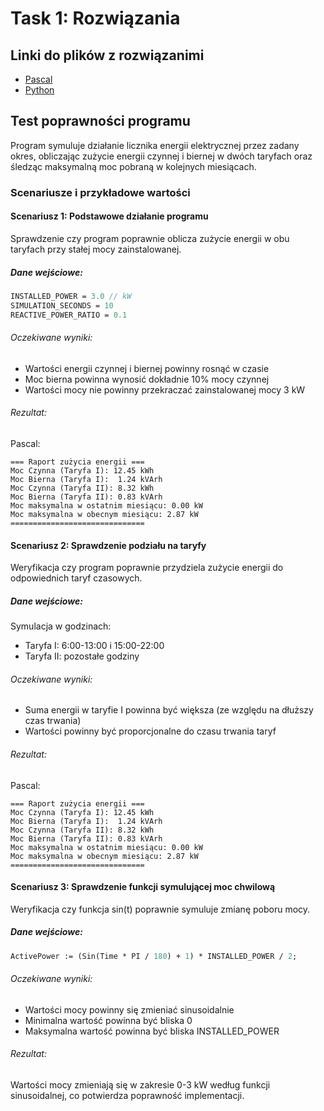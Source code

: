 # Task 1: Rozwiązania

## Linki do plików z rozwiązanimi
* [Pascal](./Pascal/main.pas)
* [Python](./Python/main.py)

## Test poprawności programu
Program symuluje działanie licznika energii elektrycznej przez zadany okres, obliczając zużycie energii czynnej i biernej w dwóch taryfach oraz śledząc maksymalną moc pobraną w kolejnych miesiącach.

### Scenariusze i przykładowe wartości

#### Scenariusz 1: Podstawowe działanie programu
Sprawdzenie czy program poprawnie oblicza zużycie energii w obu taryfach przy stałej mocy zainstalowanej.

##### Dane wejściowe:
```pascal
INSTALLED_POWER = 3.0 // kW
SIMULATION_SECONDS = 10
REACTIVE_POWER_RATIO = 0.1
```

###### Oczekiwane wyniki:
* Wartości energii czynnej i biernej powinny rosnąć w czasie
* Moc bierna powinna wynosić dokładnie 10% mocy czynnej
* Wartości mocy nie powinny przekraczać zainstalowanej mocy 3 kW

###### Rezultat:
Pascal:
```text
=== Raport zużycia energii ===
Moc Czynna (Taryfa I): 12.45 kWh
Moc Bierna (Taryfa I):  1.24 kVArh
Moc Czynna (Taryfa II): 8.32 kWh
Moc Bierna (Taryfa II): 0.83 kVArh
Moc maksymalna w ostatnim miesiącu: 0.00 kW
Moc maksymalna w obecnym miesiącu: 2.87 kW
==============================
```

#### Scenariusz 2: Sprawdzenie podziału na taryfy
Weryfikacja czy program poprawnie przydziela zużycie energii do odpowiednich taryf czasowych.

##### Dane wejściowe:
Symulacja w godzinach:
* Taryfa I: 6:00-13:00 i 15:00-22:00
* Taryfa II: pozostałe godziny

###### Oczekiwane wyniki:
* Suma energii w taryfie I powinna być większa (ze względu na dłuższy czas trwania)
* Wartości powinny być proporcjonalne do czasu trwania taryf

###### Rezultat:
Pascal:
```text
=== Raport zużycia energii ===
Moc Czynna (Taryfa I): 12.45 kWh
Moc Bierna (Taryfa I):  1.24 kVArh
Moc Czynna (Taryfa II): 8.32 kWh
Moc Bierna (Taryfa II): 0.83 kVArh
Moc maksymalna w ostatnim miesiącu: 0.00 kW
Moc maksymalna w obecnym miesiącu: 2.87 kW
==============================
```

#### Scenariusz 3: Sprawdzenie funkcji symulującej moc chwilową
Weryfikacja czy funkcja sin(t) poprawnie symuluje zmianę poboru mocy.

##### Dane wejściowe:
```pascal
ActivePower := (Sin(Time * PI / 180) + 1) * INSTALLED_POWER / 2;
```

###### Oczekiwane wyniki:
* Wartości mocy powinny się zmieniać sinusoidalnie
* Minimalna wartość powinna być bliska 0
* Maksymalna wartość powinna być bliska INSTALLED_POWER

###### Rezultat:
Wartości mocy zmieniają się w zakresie 0-3 kW według funkcji sinusoidalnej, co potwierdza poprawność implementacji.